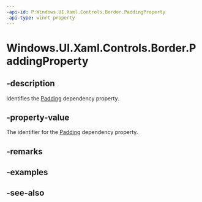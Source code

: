 ```yaml
---
-api-id: P:Windows.UI.Xaml.Controls.Border.PaddingProperty
-api-type: winrt property
---
```


<!-- Property syntax
public Windows.UI.Xaml.DependencyProperty PaddingProperty { get; }
-->

# Windows.UI.Xaml.Controls.Border.PaddingProperty

## -description
Identifies the [Padding](border_padding.md) dependency property.



## -property-value
The identifier for the [Padding](border_padding.md) dependency property.

## -remarks

## -examples

## -see-also

